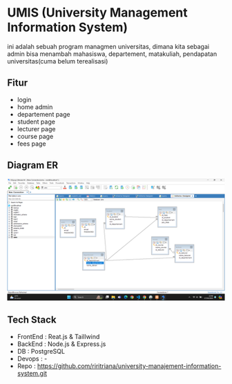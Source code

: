 #   UMIS (University Management Information System)

ini adalah sebuah program managmen universitas, dimana kita sebagai admin bisa menambah mahasiswa, departement, matakuliah, pendapatan universitas(cuma belum terealisasi)
## Fitur
- login
- home admin
- departement page
- student page
- lecturer page
- course page
- fees page

## Diagram ER
![alt text](https://github.com/riritriana/uims-project/blob/main/frontend/public/Screenshot%20(135).png?raw=true)

## Tech Stack
- FrontEnd : Reat.js & Taillwind
- BackEnd : Node.js & Express.js
- DB : PostgreSQL
- Devops : -
- Repo : https://github.com/riritriana/university-manajement-information-system.git
